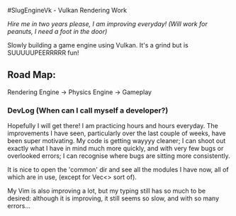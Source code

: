#SlugEngineVk - Vulkan Rendering Work

*Hire me in two years please, I am improving everyday! (Will work for peanuts, I need a foot in the door)*

Slowly building a game engine using Vulkan. It's a grind but is SUUUUUPEERRRRR fun!

## Road Map:
Rendering Engine -> Physics Engine -> Gameplay

### DevLog (When can I call myself a developer?)
Hopefully I will get there! I am practicing hours and hours everyday. The
improvements I have seen, particularly over the last couple of weeks, have been
super motivating. My code is getting wayyyy cleaner;
I can shoot out exactly what I have in mind much more quickly,
    and with very few bugs or overlooked errors; I can recognise where bugs are sitting more consistently. 

It is nice to open the 'common' dir and see all the modules I have now, all of which are in use, (except 
for Vec<> sort of).

My Vim is also improving a lot, but my typing still has so much to be desired: although it is improving, 
it still seems so slow, and with so many errors...
